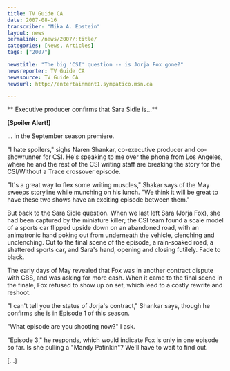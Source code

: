 ```yaml
---
title: TV Guide CA
date: 2007-08-16
transcriber: "Mika A. Epstein"
layout: news
permalink: /news/2007/:title/
categories: [News, Articles]
tags: ["2007"]

newstitle: "The big 'CSI' question -- is Jorja Fox gone?"
newsreporter: TV Guide CA
newssource: TV Guide CA
newsurl: http://entertainment1.sympatico.msn.ca

---
```


** Executive producer confirms that Sara Sidle is...**

**[Spoiler Alert!]**

... in the September season premiere.

"I hate spoilers," sighs Naren Shankar, co-executive producer and co-showrunner for CSI. He's speaking to me over the phone from Los Angeles, where he and the rest of the CSI writing staff are breaking the story for the CSI/Without a Trace crossover episode.

"It's a great way to flex some writing muscles," Shakar says of the May sweeps storyline while munching on his lunch. "We think it will be great to have these two shows have an exciting episode between them."

But back to the Sara Sidle question. When we last left Sara (Jorja Fox), she had been captured by the miniature killer; the CSI team found a scale model of a sports car flipped upside down on an abandoned road, with an animatronic hand poking out from underneath the vehicle, clenching and unclenching. Cut to the final scene of the episode, a rain-soaked road, a shattered sports car, and Sara's hand, opening and closing futilely. Fade to black.

The early days of May revealed that Fox was in another contract dispute with CBS, and was asking for more cash. When it came to the final scene in the finale, Fox refused to show up on set, which lead to a costly rewrite and reshoot.

"I can't tell you the status of Jorja's contract," Shankar says, though he confirms she is in Episode 1 of this season.

"What episode are you shooting now?" I ask.

"Episode 3," he responds, which would indicate Fox is only in one episode so far. Is she pulling a "Mandy Patinkin"? We'll have to wait to find out.

[...]
